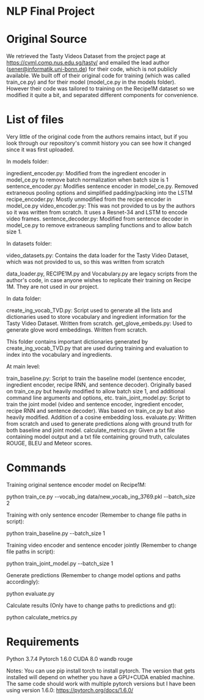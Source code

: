 # NLP Final Project

# Original Source

We retrieved the Tasty Videos Dataset from the project page at https://cvml.comp.nus.edu.sg/tasty/ and emailed the lead author (sener@informatik.uni-bonn.de) for their code, which is not publicly available. We built off of their original code for training (which was called train_ce.py) and for their model (model_ce.py in the models folder). However their code was tailored to training on the Recipe1M dataset so we modified it quite a bit, and separated different components for convenience.

# List of files

Very little of the original code from the authors remains intact, but if you look through our repository's commit history you can see how it changed since it was first uploaded.

In models folder:

ingredient_encoder.py: Modified from the ingredient encoder in model_ce.py to remove batch normalization when batch size is 1
sentence_encoder.py: Modifies sentence encoder in model_ce.py. Removed extraneous pooling options and simplified padding/packing into the LSTM
recipe_encoder.py: Mostly unmodified from the recipe encoder in model_ce.py
video_encoder.py: This was not provided to us by the authors so it was written from scratch. It uses a Resnet-34 and LSTM to encode video frames.
sentence_decoder.py: Modified from sentence decoder in model_ce.py to remove extraneous sampling functions and to allow batch size 1.

In datasets folder:

video_datasets.py: Contains the data loader for the Tasty Video Dataset, which was not provided to us, so this was written from scratch

data_loader.py, RECIPE1M.py and Vocabulary.py are legacy scripts from the author's code, in case anyone wishes to replicate their training on Recipe 1M. They are not used in our project.

In data folder:

create_ing_vocab_TVD.py: Script used to generate all the lists and dictionaries used to store vocabulary and ingredient information for the Tasty Video Dataset. Written from scratch.
get_glove_embeds.py: Used to generate glove word embeddings. Written from scratch.

This folder contains important dictionaries generated by create_ing_vocab_TVD.py that are used during training and evaluation to index into the vocabulary and ingredients.

At main level:

train_baseline.py: Script to train the baseline model (sentence encoder, ingredient encoder, recipe RNN, and sentence decoder). Originally based on train_ce.py but heavily modified to allow batch size 1, and additional command line arguments and options, etc.
train_joint_model.py: Script to train the joint model (video and sentence encoder, ingredient encoder, recipe RNN and sentence decoder). Was based on train_ce.py but also heavily modified. Addition of a cosine embedding loss.
evaluate.py: Written from scratch and used to generate predictions along with ground truth for both baseline and joint model.
calculate_metrics.py: Given a txt file containing model output and a txt file containing ground truth, calculates ROUGE, BLEU and Meteor scores.


# Commands

Training original sentence encoder model on Recipe1M:

python train_ce.py --vocab_ing data/new_vocab_ing_3769.pkl --batch_size 2

Training with only sentence encoder (Remember to change file paths in script):

python train_baseline.py --batch_size 1

Training video encoder and sentence encoder jointly (Remember to change file paths in script):

python train_joint_model.py --batch_size 1

Generate predictions (Remember to change model options and paths accordingly):

python evaluate.py

Calculate results (Only have to change paths to predictions and gt):

python calculate_metrics.py

# Requirements

Python 3.7.4
Pytorch 1.6.0
CUDA 8.0
wandb
rouge

Notes:
You can use pip install torch to install pytorch. The version that gets installed will depend on whether you have a GPU+CUDA enabled machine. The same code should work with multiple pytorch versions but I have been using version 1.6.0: https://pytorch.org/docs/1.6.0/ 